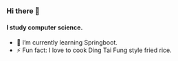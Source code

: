 ### Hi there 👋

<!--
**cookAndDrum/cookAndDrum** is a ✨ _special_ ✨ repository because its `README.md` (this file) appears on your GitHub profile.

Here are some ideas to get you started:

- 🔭 I’m currently working on ...
- 🌱 I’m currently learning ...
- 👯 I’m looking to collaborate on ...
- 🤔 I’m looking for help with ...
- 💬 Ask me about ...
- 📫 How to reach me: ...
- 😄 Pronouns: ...
- ⚡ Fun fact: ...
-->

#### I study computer science.

- 🌱 I’m currently learning Springboot.
- ⚡ Fun fact: I love to cook Ding Tai Fung style fried rice.
